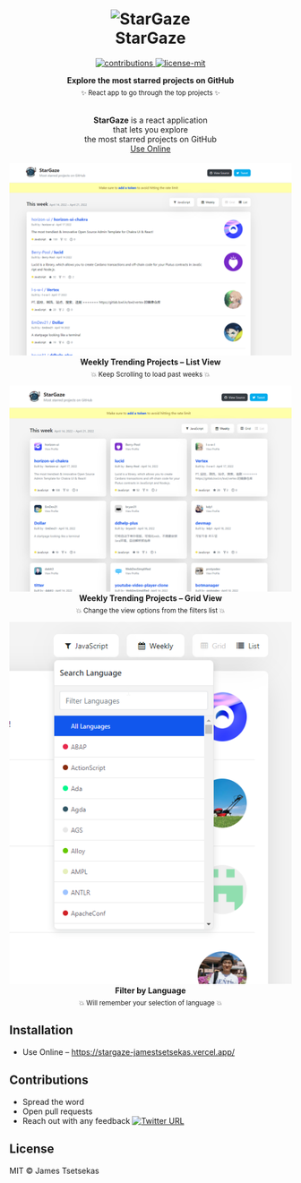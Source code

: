 <h1 align="center">
  	<img height="100" src="https://raw.github.com/JamesTsetsekas/stargaze/master/public/img/logo.svg?sanitize=true" alt="StarGaze" /> <br> StarGaze
</h1>

<p align="center">
  <a href="https://github.com/JamesTsetsekas/stargaze">
    <img src="https://img.shields.io/badge/contributions-welcome-brightgreen.svg" alt="contributions" />
  </a>
  <a href="https://github.com/JamesTsetsekas/stargaze/blob/master/license.md">
    <img src="https://img.shields.io/badge/License-MIT-yellow.svg" alt="license-mit" />
  </a>
</p>

<p align="center">
  <b>Explore the most starred projects on GitHub</b></br>
  <sub>✨ React app to go through the top projects ✨<sub>
</p>

<p align="center">
  <br><b>StarGaze</b> is a react application<br> that lets you explore
  <br>the most starred projects on GitHub<br><a href="https://stargaze-jamestsetsekas.vercel.app/">Use Online</a>
  <br><br><img alt="stargaze" src="./.github/list.png">
  <b>Weekly Trending Projects – List View</b><br>
  <sub>💥 Keep Scrolling to load past weeks 💥</sub>
</p>

<p align="center">
  <img alt="stargaze" src="./.github/grid.png">
  <b>Weekly Trending Projects – Grid View</b><br>
  <sub>💥 Change the view options from the filters list 💥</sub>
</p>

<p align="center">
  <img alt="stargaze" src="./.github/lang.png"><br>
  <b>Filter by Language</b><br>
  <sub>💥 Will remember your selection of language 💥</sub>
</p>

## Installation

- Use Online – https://stargaze-jamestsetsekas.vercel.app/

## Contributions

- Spread the word
- Open pull requests
- Reach out with any feedback [![Twitter URL](https://img.shields.io/twitter/url/https/twitter.com/JamesTsetsekas.svg?style=social&label=Follow%20%40JamesTsetsekas)](https://twitter.com/JamesTsetsekas)

## License

MIT © James Tsetsekas
